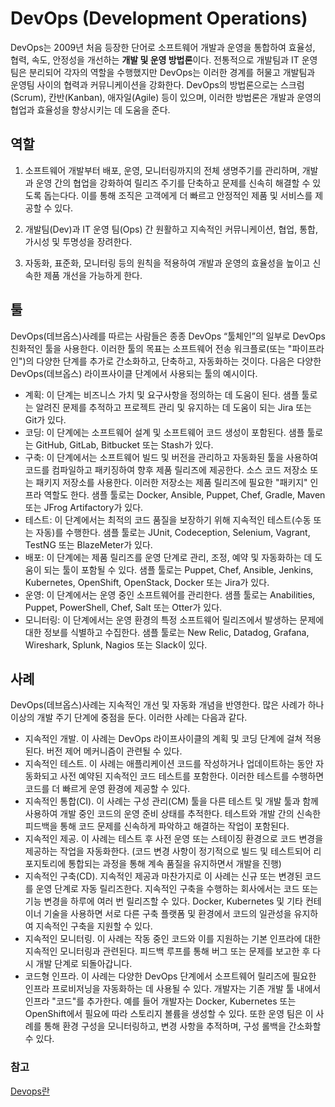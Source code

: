 # DevOps (Development Operations)

DevOps는 2009년 처음 등장한 단어로 소프트웨어 개발과 운영을 통합하여 효율성, 협력, 속도, 안정성을 개선하는 <b>개발 및 운영 방법론</b>이다. 전통적으로 개발팀과 IT 운영팀은 분리되어 각자의 역할을 수행했지만 DevOps는 이러한 경계를 허물고 개발팀과 운영팀 사이의 협력과 커뮤니케이션을 강화한다. DevOps의 방법론으로는 스크럼(Scrum), 칸반(Kanban), 애자일(Agile) 등이 있으며, 이러한 방법론은 개발과 운영의 협업과 효율성을 향상시키는 데 도움을 준다.

## 역할

1. 소프트웨어 개발부터 배포, 운영, 모니터링까지의 전체 생명주기를 관리하며, 개발과 운영 간의 협업을 강화하여 릴리즈 주기를 단축하고 문제를 신속히 해결할 수 있도록 돕는다다. 이를 통해 조직은 고객에게 더 빠르고 안정적인 제품 및 서비스를 제공할 수 있다.

2. 개발팀(Dev)과 IT 운영 팀(Ops) 간 원활하고 지속적인 커뮤니케이션, 협업, 통합, 가시성 및 투명성을 장려한다. 

3. 자동화, 표준화, 모니터링 등의 원칙을 적용하여 개발과 운영의 효율성을 높이고 신속한 제품 개선을 가능하게 한다.

## 툴

DevOps(데브옵스)사례를 따르는 사람들은 종종 DevOps “툴체인”의 일부로 DevOps 친화적인 툴을 사용한다. 이러한 툴의 목표는 소프트웨어 전송 워크플로(또는 "파이프라인")의 다양한 단계를 추가로 간소화하고, 단축하고, 자동화하는 것이다. 다음은 다양한 DevOps(데브옵스) 라이프사이클 단계에서 사용되는 툴의 예시이다.

- 계획: 이 단계는 비즈니스 가치 및 요구사항을 정의하는 데 도움이 된다. 샘플 툴로는 알려진 문제를 추적하고 프로젝트 관리 및 유지하는 데 도움이 되는 Jira 또는 Git가 있다.
- 코딩: 이 단계에는 소프트웨어 설계 및 소프트웨어 코드 생성이 포함된다. 샘플 툴로는 GitHub, GitLab, Bitbucket 또는 Stash가 있다.
- 구축: 이 단계에서는 소프트웨어 빌드 및 버전을 관리하고 자동화된 툴을 사용하여 코드를 컴파일하고 패키징하여 향후 제품 릴리즈에 제공한다. 소스 코드 저장소 또는 패키지 저장소를 사용한다. 이러한 저장소는 제품 릴리즈에 필요한 "패키지" 인프라 역할도 한다. 샘플 툴로는 Docker, Ansible, Puppet, Chef, Gradle, Maven 또는 JFrog Artifactory가 있다.
- 테스트:  이 단계에서는 최적의 코드 품질을 보장하기 위해 지속적인 테스트(수동 또는 자동)를 수행한다. 샘플 툴로는 JUnit, Codeception, Selenium, Vagrant, TestNG 또는 BlazeMeter가 있다.
- 배포: 이 단계에는 제품 릴리즈를 운영 단계로 관리, 조정, 예약 및 자동화하는 데 도움이 되는 툴이 포함될 수 있다. 샘플 툴로는 Puppet, Chef, Ansible, Jenkins, Kubernetes, OpenShift, OpenStack, Docker 또는 Jira가 있다.
- 운영: 이 단계에서는 운영 중인 소프트웨어를 관리한다. 샘플 툴로는 Anabilities, Puppet, PowerShell, Chef, Salt 또는 Otter가 있다.
- 모니터링: 이 단계에서는 운영 환경의 특정 소프트웨어 릴리즈에서 발생하는 문제에 대한 정보를 식별하고 수집한다. 샘플 툴로는 New Relic, Datadog, Grafana, Wireshark, Splunk, Nagios 또는 Slack이 있다.

## 사례

DevOps(데브옵스)사례는 지속적인 개선 및 자동화 개념을 반영한다. 많은 사례가 하나 이상의 개발 주기 단계에 중점을 둔다. 이러한 사례는 다음과 같다.

- 지속적인 개발. 이 사례는 DevOps 라이프사이클의 계획 및 코딩 단계에 걸쳐 적용된다. 버전 제어 메커니즘이 관련될 수 있다.
- 지속적인 테스트. 이 사례는 애플리케이션 코드를 작성하거나 업데이트하는 동안 자동화되고 사전 예약된 지속적인 코드 테스트를 포함한다. 이러한 테스트를 수행하면 코드를 더 빠르게 운영 환경에 제공할 수 있다.
- 지속적인 통합(CI). 이 사례는 구성 관리(CM) 툴을 다른 테스트 및 개발 툴과 함께 사용하여 개발 중인 코드의 운영 준비 상태를 추적한다. 테스트와 개발 간의 신속한 피드백을 통해 코드 문제를 신속하게 파악하고 해결하는 작업이 포함된다.
- 지속적인 제공. 이 사례는 테스트 후 사전 운영 또는 스테이징 환경으로 코드 변경을 제공하는 작업을 자동화한다. (코드 변경 사항이 정기적으로 빌드 및 테스트되어 리포지토리에 통합되는 과정을 통해 계속 품질을 유지하면서 개발을 진행)
- 지속적인 구축(CD). 지속적인 제공과 마찬가지로 이 사례는 신규 또는 변경된 코드를 운영 단계로 자동 릴리즈한다. 지속적인 구축을 수행하는 회사에서는 코드 또는 기능 변경을 하루에 여러 번 릴리즈할 수 있다. Docker, Kubernetes 및 기타 컨테이너 기술을 사용하면 서로 다른 구축 플랫폼 및 환경에서 코드의 일관성을 유지하여 지속적인 구축을 지원할 수 있다.
- 지속적인 모니터링. 이 사례는 작동 중인 코드와 이를 지원하는 기본 인프라에 대한 지속적인 모니터링과 관련된다. 피드백 루프를 통해 버그 또는 문제를 보고한 후 다시 개발 단계로 되돌아갑니다.
- 코드형 인프라. 이 사례는 다양한 DevOps 단계에서 소프트웨어 릴리즈에 필요한 인프라 프로비저닝을 자동화하는 데 사용될 수 있다. 개발자는 기존 개발 툴 내에서 인프라 "코드"를 추가한다. 예를 들어 개발자는 Docker, Kubernetes 또는 OpenShift에서 필요에 따라 스토리지 볼륨을 생성할 수 있다. 또한 운영 팀은 이 사례를 통해 환경 구성을 모니터링하고, 변경 사항을 추적하며, 구성 롤백을 간소화할 수 있다.

### 참고

<a href="https://github.com/ThursdayNightCSStudy/sohhyeon.git">Devops란</a>